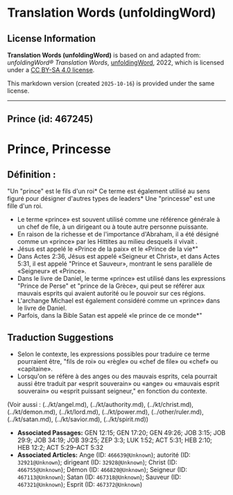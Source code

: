 # Translation Words (unfoldingWord)

## License Information

**Translation Words (unfoldingWord)** is based on and adapted from: _unfoldingWord® Translation Words_, [unfoldingWord](https://unfoldingword.org/utw), 2022, which is licensed under a [CC BY-SA 4.0 license](https://creativecommons.org/licenses/by-sa/4.0/legalcode.en).

This markdown version (created `2025-10-16`) is provided under the same license.



--------------------------------

## Prince (id: 467245)

Prince, Princesse
=================

Définition :
------------

"Un "prince" est le fils d'un roi\* Ce terme est également utilisé au sens figuré pour désigner d'autres types de leaders\* Une "princesse" est une fille d'un roi.

* Le terme «prince» est souvent utilisé comme une référence générale à un chef de file, à un dirigeant ou à toute autre personne puissante.
* En raison de la richesse et de l'importance d'Abraham, il a été désigné comme un «prince» par les Hittites au milieu desquels il vivait .
* Jésus est appelé le «Prince de la paix» et le «Prince de la vie\*"
* Dans Actes 2:36, Jésus est appelé «Seigneur et Christ», et dans Actes 5:31, il est appelé "Prince et Sauveur», montrant le sens parallèle de «Seigneur» et «Prince».
* Dans le livre de Daniel, le terme «prince» est utilisé dans les expressions "Prince de Perse" et "prince de la Grèce», qui peut se référer aux mauvais esprits qui avaient autorité ou le pouvoir sur ces régions.
* L'archange Michael est également considéré comme un «prince» dans le livre de Daniel.
* Parfois, dans la Bible Satan est appelé «le prince de ce monde\*"

Traduction Suggestions
----------------------

* Selon le contexte, les expressions possibles pour traduire ce terme pourraient être, "fils de roi» ou «règle» ou «chef de file» ou «chef» ou «capitaine».
* Lorsqu'on se réfère à des anges ou des mauvais esprits, cela pourrait aussi être traduit par «esprit souverain» ou «ange» ou «mauvais esprit souverain» ou «esprit puissant seigneur," en fonction du contexte.

(Voir aussi : (../kt/angel.md), (../kt/authority.md), (../kt/christ.md), (../kt/demon.md), (../kt/lord.md), (../kt/power.md), (../other/ruler.md), (../kt/satan.md), (../kt/savior.md), (../kt/spirit.md))

* **Associated Passages:** GEN 12:15; GEN 17:20; GEN 49:26; JOB 3:15; JOB 29:9; JOB 34:19; JOB 39:25; ZEP 3:3; LUK 1:52; ACT 5:31; HEB 2:10; HEB 12:2; ACT 5:29–ACT 5:32
* **Associated Articles:** Ange (ID: `466639@Unknown`); autorité (ID: `32921@Unknown`); dirigeant (ID: `32928@Unknown`); Christ (ID: `466755@Unknown`); Démon (ID: `466820@Unknown`); Seigneur (ID: `467113@Unknown`); Satan (ID: `467318@Unknown`); Sauveur (ID: `467321@Unknown`); Esprit (ID: `467372@Unknown`)


